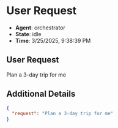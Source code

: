 # User Request

- **Agent**: orchestrator
- **State**: idle
- **Time**: 3/25/2025, 9:38:39 PM

## User Request

Plan a 3-day trip for me

## Additional Details

```json
{
  "request": "Plan a 3-day trip for me"
}
```

